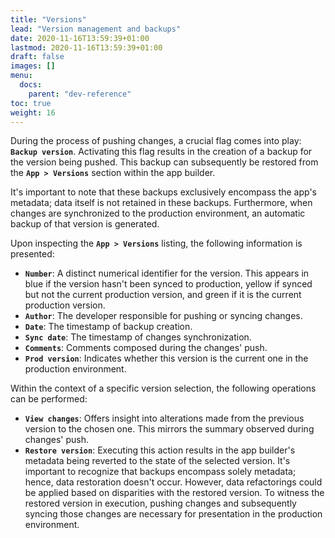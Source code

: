 ```yaml
---
title: "Versions"
lead: "Version management and backups"
date: 2020-11-16T13:59:39+01:00
lastmod: 2020-11-16T13:59:39+01:00
draft: false
images: []
menu:
  docs:
    parent: "dev-reference"
toc: true
weight: 16
---
```


During the process of pushing changes, a crucial flag comes into play: **`Backup version`**. Activating this flag results in the creation of a backup for the version being pushed. This backup can subsequently be restored from the **`App > Versions`** section within the app builder.

It's important to note that these backups exclusively encompass the app's metadata; data itself is not retained in these backups. Furthermore, when changes are synchronized to the production environment, an automatic backup of that version is generated.

Upon inspecting the **`App > Versions`** listing, the following information is presented:

- **`Number`**: A distinct numerical identifier for the version. This appears in blue if the version hasn't been synced to production, yellow if synced but not the current production version, and green if it is the current production version.
- **`Author`**: The developer responsible for pushing or syncing changes.
- **`Date`**: The timestamp of backup creation.
- **`Sync date`**: The timestamp of changes synchronization.
- **`Comments`**: Comments composed during the changes' push.
- **`Prod version`**: Indicates whether this version is the current one in the production environment.

Within the context of a specific version selection, the following operations can be performed:

- **`View changes`**: Offers insight into alterations made from the previous version to the chosen one. This mirrors the summary observed during changes' push.
- **`Restore version`**: Executing this action results in the app builder's metadata being reverted to the state of the selected version. It's important to recognize that backups encompass solely metadata; hence, data restoration doesn't occur. However, data refactorings could be applied based on disparities with the restored version.
  To witness the restored version in execution, pushing changes and subsequently syncing those changes are necessary for presentation in the production environment.